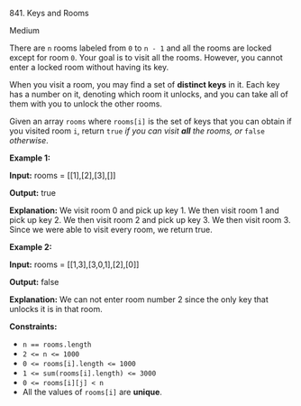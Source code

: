 841\. Keys and Rooms

Medium

There are `n` rooms labeled from `0` to `n - 1` and all the rooms are locked except for room `0`. Your goal is to visit all the rooms. However, you cannot enter a locked room without having its key.

When you visit a room, you may find a set of **distinct keys** in it. Each key has a number on it, denoting which room it unlocks, and you can take all of them with you to unlock the other rooms.

Given an array `rooms` where `rooms[i]` is the set of keys that you can obtain if you visited room `i`, return `true` _if you can visit **all** the rooms, or_ `false` _otherwise_.

**Example 1:**

**Input:** rooms = [[1],[2],[3],[]]

**Output:** true

**Explanation:** We visit room 0 and pick up key 1. We then visit room 1 and pick up key 2. We then visit room 2 and pick up key 3. We then visit room 3. Since we were able to visit every room, we return true.

**Example 2:**

**Input:** rooms = [[1,3],[3,0,1],[2],[0]]

**Output:** false

**Explanation:** We can not enter room number 2 since the only key that unlocks it is in that room.

**Constraints:**

*   `n == rooms.length`
*   `2 <= n <= 1000`
*   `0 <= rooms[i].length <= 1000`
*   `1 <= sum(rooms[i].length) <= 3000`
*   `0 <= rooms[i][j] < n`
*   All the values of `rooms[i]` are **unique**.